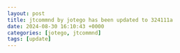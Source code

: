 ```yaml
---
layout: post
title: jtcommnd by jotego has been updated to 324111a
date: 2024-08-30 16:10:43 +0000
categories: [jotego, jtcommnd]
tags: [update]
---
```


